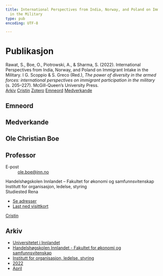 ```yaml
---
title: International Perspectives from India, Norway, and Poland on Immigrant Intake
  in the Military
type: pub
encoding: UTF-8

---
```

<h1>Publikasjon</h1>
<article id="csl-bib-container-DQMLSHF2" class="csl-bib-container">
  <div class="csl-bib-body"> <div class="csl-entry">Rawat, S., Boe, O., Piotrowski, A., &#38; Sharma, S. (2022). International Perspectives from India, Norway, and Poland on Immigrant Intake in the Military. I G. Scoppio &#38; S. Greco (Red.), <i>The power of diversity in the armed forces: international perspectives on immigrant participation in the military</i> (s. 205–227). McGill-Queen’s University Press.</div> </div>
  <div class="csl-bib-buttons">
    <a href="#taxonomy-article-DQMLSHF2" alt="archive" class="csl-bib-button">Arkiv</a>
    <a href="https://app.cristin.no/results/show.jsf?id=2018715" alt="Cristin" class="csl-bib-button">Cristin</a>
    <a href="http://zotero.org/groups/5881554/items/DQMLSHF2" alt="Zotero" class="csl-bib-button">Zotero</a>
    <a href="#keywords-article-DQMLSHF2" alt="keywords" class="csl-bib-button">Emneord</a>
    <a href="#contributors-article-DQMLSHF2" alt="contributors" class="csl-bib-button">Medverkande</a>
  </div>
  <div id="csl-bib-meta-container-DQMLSHF2"></div>
</article>
<div id="csl-bib-meta-DQMLSHF2" class="csl-bib-meta">
  <article id="keywords-article-DQMLSHF2" class="keywords-article">
    <h1>Emneord</h1>
    
  </article>
  <article id="contributors-article-DQMLSHF2" class="contributors-article">
    <h1>Medverkande</h1>
    <div class="personas"> <div class="vrtx-hinn-person-card"> <div class="photo"> <i class="lar la-user-circle missing-person"></i> </div> <div class="info"> <hgroup><h1>Ole Christian Boe</h1> <h2>Professor</h2> </hgroup><dl> <dt>E-post</dt> <dd> <a href="mailto:ole.boe@inn.no">ole.boe@inn.no</a> </dd> </dl> <p> Handelshøgskolen Innlandet – Fakultet for økonomi og samfunnsvitenskap<br> Institutt for organisasjon, ledelse, styring<br> Studiested Rena </p> <ul class="vrtx-hinn-links"> <li><a href="https://www.inn.no/finn-en-ansatt/ole-boe.html#vrtx-hinn-addresses">Se adresser</a></li> <li><a href="https://www.inn.no/finn-en-ansatt/ole-boe.html?vrtx=vcf">Last ned visittkort</a></li> </ul> </div> </div> <a href="https://app.cristin.no/persons/show.jsf?id=603087" alt="Cristin URL" class="personas-cristin">Cristin</a> </div>
  </article>
  <article id="taxonomy-article-DQMLSHF2" class="taxonomy-article">
    <h1>Arkiv</h1>
    <ul>
      <li><a href="{{< params subfolder >}}nn/archive/?key=3DCRN523">Universitetet i Innlandet</a></li>
      <li><a href="{{< params subfolder >}}nn/archive/?key=DU8Q9LN9">Handelshøgskolen Innlandet - Fakultet for økonomi og samfunnsvitenskap</a></li>
      <li><a href="{{< params subfolder >}}nn/archive/?key=4LUWR3ZM">Institutt for organisasjon, ledelse, styring</a></li>
      <li><a href="{{< params subfolder >}}nn/archive/?key=RDNF7EXQ">2022</a></li>
      <li><a href="{{< params subfolder >}}nn/archive/?key=D66I9ULL">April</a></li>
    </ul>
  </article>
</div>
